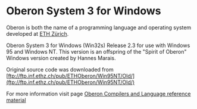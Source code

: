 # Oberon System 3 for Windows

Oberon is both the name of a programming language and operating system 
developed at [ETH Zürich](https://www.ethz.ch/en.html).

Oberon System 3 for Windows (Win32s) Release 2.3 for use with Windows 95 and Windows NT. This version is an offspring of the "Spirit of Oberon" Windows version created by Hannes Marais.


Original source code was downloaded from [ftp://ftp.inf.ethz.ch/pub/ETHOberon/Win95NT/Old/](ftp://ftp.inf.ethz.ch/pub/ETHOberon/Win95NT/Old/)

For more information visit page [Oberon Compilers and Language reference material](http://www.oberon.ethz.ch/archives/languagearchive/compilers_new)
